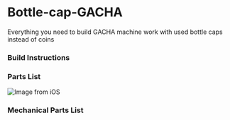 # Bottle-cap-GACHA
Everything you need to build GACHA machine work with used bottle caps instead of coins

### Build Instructions


### Parts List
![Image from iOS](https://user-images.githubusercontent.com/63788611/149436205-64d8ecab-f509-4f03-b5fd-8ad7e6eac9dd.jpg)


### Mechanical Parts List
